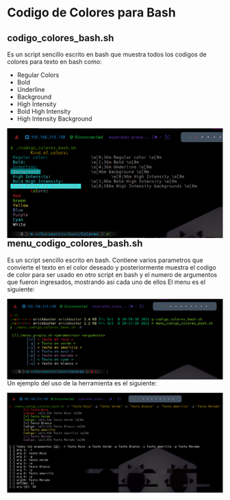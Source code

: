 # Codigo de Colores para Bash
## codigo_colores_bash.sh
Es un script sencillo escrito en bash que muestra todos los codigos de colores para texto en bash como:
* Regular Colors
* Bold
* Underline
* Background
* High Intensity
* Bold High Intensity
* High Intensity Background

<p align="center">
<img src="Images/colors.png"
	alt="Color"
	style="float: left; margin-right: 10px;" />
</p>

## menu_codigo_colores_bash.sh
Es un script sencillo escrito en bash. Contiene varios parametros que convierte el texto en el color deseado
y posteriormente muestra el codigo de color para ser usado en otro script en bash y el numero de argumentos que fueron ingresados, mostrando asi cada uno de ellos
El menu es el siguiente:
<p align="center">
<img src="Images/menu1.png"
	alt="menu1"
	style="float: left; margin-right: 10px;" />
</p>

Un ejemplo del uso de la herramienta es el siguiente:
<p align="center">
<img src="Images/menu2.png"
	alt="menu2"
	style="float: left; margin-right: 10px;" />
</p>
